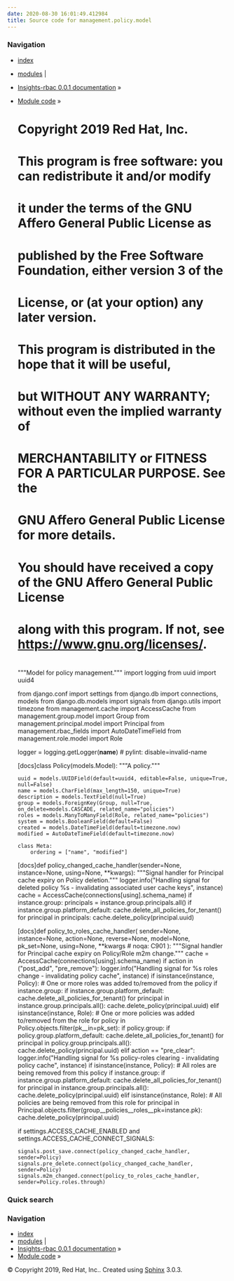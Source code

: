 ```yaml
---
date: 2020-08-30 16:01:49.412984
title: Source code for management.policy.model
---
```

### Navigation

  - [index](../../../../genindex/ "General Index")
  - [modules](../../../../py-modindex/ "Python Module Index") |
  - [Insights-rbac 0.0.1 documentation](../../../../index/) »
  - [Module code](../../../index/) »


    #
    # Copyright 2019 Red Hat, Inc.
    #
    # This program is free software: you can redistribute it and/or modify
    # it under the terms of the GNU Affero General Public License as
    # published by the Free Software Foundation, either version 3 of the
    # License, or (at your option) any later version.
    #
    # This program is distributed in the hope that it will be useful,
    # but WITHOUT ANY WARRANTY; without even the implied warranty of
    # MERCHANTABILITY or FITNESS FOR A PARTICULAR PURPOSE.  See the
    # GNU Affero General Public License for more details.
    #
    # You should have received a copy of the GNU Affero General Public License
    # along with this program.  If not, see <https://www.gnu.org/licenses/>.
    #
    
    """Model for policy management."""
    import logging
    from uuid import uuid4
    
    from django.conf import settings
    from django.db import connections, models
    from django.db.models import signals
    from django.utils import timezone
    from management.cache import AccessCache
    from management.group.model import Group
    from management.principal.model import Principal
    from management.rbac_fields import AutoDateTimeField
    from management.role.model import Role
    
    
    logger = logging.getLogger(__name__)  # pylint: disable=invalid-name
    
    
    [docs]class Policy(models.Model):
        """A policy."""
    
        uuid = models.UUIDField(default=uuid4, editable=False, unique=True, null=False)
        name = models.CharField(max_length=150, unique=True)
        description = models.TextField(null=True)
        group = models.ForeignKey(Group, null=True, on_delete=models.CASCADE, related_name="policies")
        roles = models.ManyToManyField(Role, related_name="policies")
        system = models.BooleanField(default=False)
        created = models.DateTimeField(default=timezone.now)
        modified = AutoDateTimeField(default=timezone.now)
    
        class Meta:
            ordering = ["name", "modified"]
    
    
    [docs]def policy_changed_cache_handler(sender=None, instance=None, using=None, **kwargs):
        """Signal handler for Principal cache expiry on Policy deletion."""
        logger.info("Handling signal for deleted policy %s - invalidating associated user cache keys", instance)
        cache = AccessCache(connections[using].schema_name)
        if instance.group:
            principals = instance.group.principals.all()
            if instance.group.platform_default:
                cache.delete_all_policies_for_tenant()
            for principal in principals:
                cache.delete_policy(principal.uuid)
    
    
    [docs]def policy_to_roles_cache_handler(
        sender=None, instance=None, action=None, reverse=None, model=None, pk_set=None, using=None, **kwargs  # noqa: C901
    ):
        """Signal handler for Principal cache expiry on Policy/Role m2m change."""
        cache = AccessCache(connections[using].schema_name)
        if action in ("post_add", "pre_remove"):
            logger.info("Handling signal for %s roles change - invalidating policy cache", instance)
            if isinstance(instance, Policy):
                # One or more roles was added to/removed from the policy
                if instance.group:
                    if instance.group.platform_default:
                        cache.delete_all_policies_for_tenant()
                    for principal in instance.group.principals.all():
                        cache.delete_policy(principal.uuid)
            elif isinstance(instance, Role):
                # One or more policies was added to/removed from the role
                for policy in Policy.objects.filter(pk__in=pk_set):
                    if policy.group:
                        if policy.group.platform_default:
                            cache.delete_all_policies_for_tenant()
                        for principal in policy.group.principals.all():
                            cache.delete_policy(principal.uuid)
        elif action == "pre_clear":
            logger.info("Handling signal for %s policy-roles clearing - invalidating policy cache", instance)
            if isinstance(instance, Policy):
                # All roles are being removed from this policy
                if instance.group:
                    if instance.group.platform_default:
                        cache.delete_all_policies_for_tenant()
                    for principal in instance.group.principals.all():
                        cache.delete_policy(principal.uuid)
            elif isinstance(instance, Role):
                # All policies are being removed from this role
                for principal in Principal.objects.filter(group__policies__roles__pk=instance.pk):
                    cache.delete_policy(principal.uuid)
    
    
    if settings.ACCESS_CACHE_ENABLED and settings.ACCESS_CACHE_CONNECT_SIGNALS:
    
        signals.post_save.connect(policy_changed_cache_handler, sender=Policy)
        signals.pre_delete.connect(policy_changed_cache_handler, sender=Policy)
        signals.m2m_changed.connect(policy_to_roles_cache_handler, sender=Policy.roles.through)

### Quick search

### Navigation

  - [index](../../../../genindex/ "General Index")
  - [modules](../../../../py-modindex/ "Python Module Index") |
  - [Insights-rbac 0.0.1 documentation](../../../../index/) »
  - [Module code](../../../index/) »

© Copyright 2019, Red Hat, Inc.. Created using
[Sphinx](http://sphinx-doc.org/) 3.0.3.
